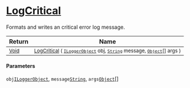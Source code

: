# [LogCritical](./ILoggerObjectExtensions-100663353.md)

Formats and writes an critical error log message.

| Return | Name | 
| --- | --- | 
| <sub>[Void](https://docs.microsoft.com/en-us/dotnet/api/System.Void)</sub>| <sub>[LogCritical](./ILoggerObjectExtensions-100663353.md) ( [`ILoggerObject`](./../ILoggerObject.md) obj, [`String`](https://docs.microsoft.com/en-us/dotnet/api/System.String) message, [`Object`](https://docs.microsoft.com/en-us/dotnet/api/System.Object)[] args )</sub>| <br>


#### Parameters
 `obj`[`ILoggerObject`](./../ILoggerObject.md),  `message`[`String`](https://docs.microsoft.com/en-us/dotnet/api/System.String),  `args`[`Object`](https://docs.microsoft.com/en-us/dotnet/api/System.Object)[]